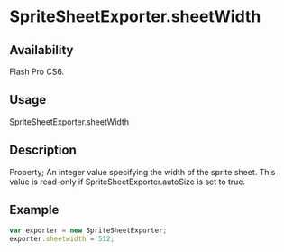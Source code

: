 # SpriteSheetExporter.sheetWidth

## Availability

Flash Pro CS6.

## Usage

SpriteSheetExporter.sheetWidth

## Description

Property; An integer value specifying the width of the sprite sheet. This value is read-only if
SpriteSheetExporter.autoSize is set to true.

## Example

```javascript
var exporter = new SpriteSheetExporter;
exporter.sheetwidth = 512;
```
